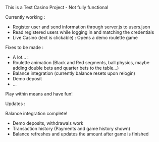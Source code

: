 This is a Test Casino Project - Not fully functional

Currently working :
 - Register user and send information through server.js to users.json
 - Read registered users while logging in and matching the credentials
 - Live Casino (text is clickable) : Opens a demo roulette game

Fixes to be made :
 - A lot... :
 - Roulette animation (Black and Red segments, ball physics, maybe adding double bets and quarter bets to the table...)
 - Balance integration (currently balance resets upon relogin)
 - Demo deposit
 - ...

Play within means and have fun!


Updates : 

Balance integration complete! 
 - Demo deposits, withdrawals work
 - Transaction history (Payments and game history shown)
 - Balance refreshes and updates the amount after game is finished

